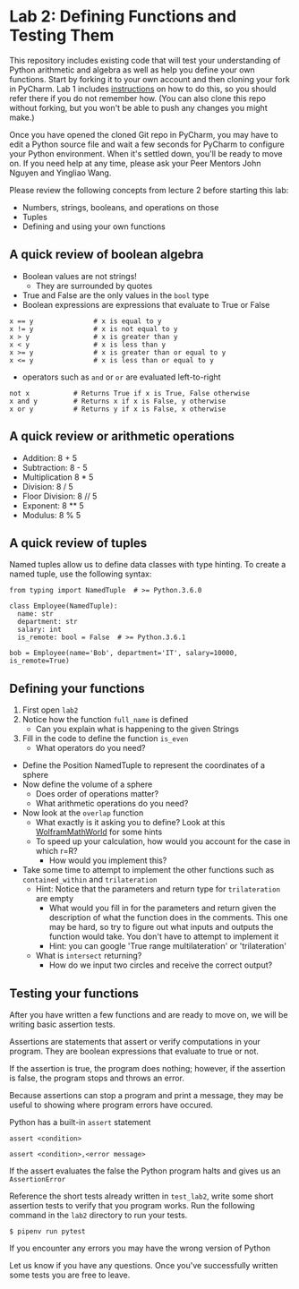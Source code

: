 # Lab 2: Defining Functions and Testing Them

[Lab 1]:
    https://github.com/eecs230/lab1#testing-that-everything-works
    
This repository includes existing code that will test your understanding
of Python arithmetic and algebra as well as help you define your own functions.
Start by forking it to your own account and then cloning your
fork in PyCharm. Lab 1 includes [instructions][Lab 1] on how to do this,
so you should refer there if you do not remember how. (You can also
clone this repo without forking, but you won't be able to push any
changes you might make.)

Once you have opened the cloned Git repo in PyCharm, you may have to
edit a Python source file and wait a few seconds for PyCharm to
configure your Python environment. When it's settled down, you'll
be ready to move on. If you need help at any time, please ask your
Peer Mentors John Nguyen and Yingliao Wang.

Please review the following concepts from lecture 2 before starting this lab:
* Numbers, strings, booleans, and operations on those
* Tuples
* Defining and using your own functions

## A quick review of boolean algebra
* Boolean values are not strings!
    * They are surrounded by quotes
* True and False are the only values in the `bool` type
* Boolean expressions are expressions that evaluate to True or False

```    
x == y               # x is equal to y
x != y               # x is not equal to y
x > y                # x is greater than y
x < y                # x is less than y
x >= y               # x is greater than or equal to y
x <= y               # x is less than or equal to y
```
* operators such as `and` or `or` are evaluated left-to-right
```
not x	        # Returns True if x is True, False otherwise
x and y	        # Returns x if x is False, y otherwise
x or y	        # Returns y if x is False, x otherwise
```
## A quick review or arithmetic operations
* Addition:   8 + 5
* Subtraction: 8 - 5
* Multiplication 8 * 5
* Division: 8 / 5
* Floor Division: 8 // 5
* Exponent: 8 ** 5
* Modulus: 8 % 5

## A quick review of tuples
Named tuples allow us to define data classes with type hinting. To create a named tuple,
use the following syntax:
```
from typing import NamedTuple  # >= Python.3.6.0

class Employee(NamedTuple):
  name: str
  department: str
  salary: int
  is_remote: bool = False  # >= Python.3.6.1
    
bob = Employee(name='Bob', department='IT', salary=10000, is_remote=True)
```
## Defining your functions
1. First open `lab2`
2. Notice how the function `full_name` is defined
    - Can you explain what is happening to the given Strings  
3. Fill in the code to define the function `is_even`
    - What operators do you need?
- Define the Position NamedTuple to represent the coordinates of a sphere
- Now define the volume of a sphere
    - Does order of operations matter? 
    - What arithmetic operations do you need?
- Now look at the `overlap` function 
    - What exactly is it asking you to define? Look at this [WolframMathWorld](http://mathworld.wolfram.com/Sphere-SphereIntersection.html)
    for some hints
    - To speed up your calculation, how would you account for the case in which r=R?
        - How would you implement this?
- Take some time to attempt to implement the other functions such as `contained_within` and `trilateration`
    - Hint: Notice that the parameters and return type for `trilateration` are empty
        - What would you fill in for the parameters and return given the description of what the function
        does in the comments. This one may be hard, so try to figure out what inputs and outputs the function
        would take. You don't have to attempt to implement it
        - Hint: you can google 'True range multilateration' or 'trilateration'
    - What is `intersect` returning?
        - How do we input two circles and receive the correct output?

## Testing your functions
After you have written a few functions and are ready to move on, we will be writing basic assertion tests.

Assertions are statements that assert or verify computations in your program. They are boolean expressions that evaluate to true or not. 

If the assertion is true, the program does nothing; however, if the assertion is false, the program stops and throws an error. 

Because assertions can stop a program and print a message, they may be useful to showing where program errors have occured.

Python has a built-in `assert` statement
```
assert <condition>
```
```
assert <condition>,<error message>
```

If the assert evaluates the false the Python program halts and gives us an `AssertionError`

Reference the short tests already written in `test_lab2`,
write some short assertion tests to verify that you program works. Run the
following command in the `lab2` directory to run your tests. 
```
$ pipenv run pytest
```
If you encounter any errors you may have the wrong version of Python

Let us know if you have any questions. Once you've successfully written some
tests you are free to leave. 
